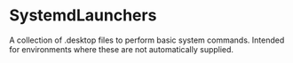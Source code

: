 # SystemdLaunchers
A collection of .desktop files to perform basic system commands. Intended for environments where these are not automatically supplied.
